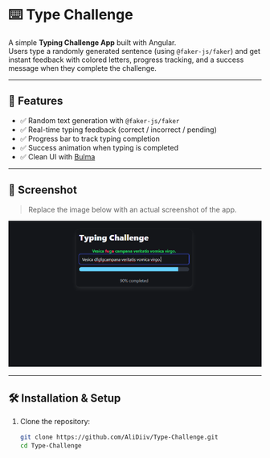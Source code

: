 # ⌨️ Type Challenge

A simple **Typing Challenge App** built with Angular.  
Users type a randomly generated sentence (using `@faker-js/faker`) and get instant feedback with colored letters, progress tracking, and a success message when they complete the challenge.

---

## 🚀 Features
- ✅ Random text generation with `@faker-js/faker`  
- ✅ Real-time typing feedback (correct / incorrect / pending)  
- ✅ Progress bar to track typing completion  
- ✅ Success animation when typing is completed  
- ✅ Clean UI with [Bulma](https://bulma.io/)  

---

## 📸 Screenshot
> Replace the image below with an actual screenshot of the app.

![App Screenshot](Type-Challenge.png)

---

## 🛠️ Installation & Setup

1. Clone the repository:
   ```bash
   git clone https://github.com/AliDiiv/Type-Challenge.git
   cd Type-Challenge

